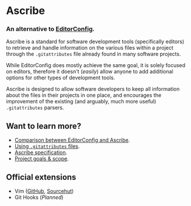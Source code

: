 <title>Ascribe</title>

# Ascribe

### An alternative to [EditorConfig](https://editorconfig.org/).

Ascribe is a standard for software development tools (specifically editors) to
retrieve and handle information on the various files within a project through
the `.gitattributes` file already found in many software projects.

While EditorConfig does mostly achieve the same goal, it is solely focused on
editors, therefore it doesn't (_easily_) allow anyone to add additional options for
other types of development tools.

Ascribe is designed to allow software developers to keep all information about
the files in their projects in one place, and encourages the improvement of the
existing (and arguably, much more useful) `.gitattributes` parsers.

## Want to learn more?

- [Comparison between EditorConfig and Ascribe](comparison).
- [Using `.gitattributes` files](usage).
- [Ascribe specification](specification).
- [Project goals & scope](goals).

## Official extensions

- Vim ([GitHub](https://github.com/axvr/ascribe.vim), [Sourcehut](https://git.sr.ht/~axvr/ascribe.vim))
- Git Hooks (_Planned_)
